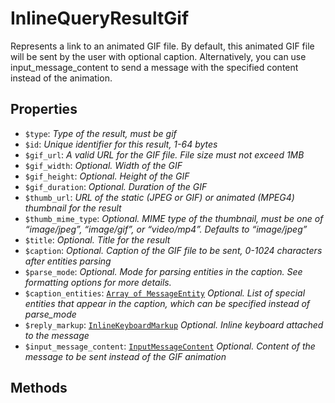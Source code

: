 # InlineQueryResultGif	

Represents a link to an animated GIF file. By default, this animated GIF file will be sent by the user with optional caption. Alternatively, you can use input_message_content to send a message with the specified content instead of the animation.	

## Properties	

- `$type`: _Type of the result, must be gif_
- `$id`: _Unique identifier for this result, 1-64 bytes_
- `$gif_url`: _A valid URL for the GIF file. File size must not exceed 1MB_
- `$gif_width`: _Optional. Width of the GIF_
- `$gif_height`: _Optional. Height of the GIF_
- `$gif_duration`: _Optional. Duration of the GIF_
- `$thumb_url`: _URL of the static (JPEG or GIF) or animated (MPEG4) thumbnail for the result_
- `$thumb_mime_type`: _Optional. MIME type of the thumbnail, must be one of “image/jpeg”, “image/gif”, or “video/mp4”. Defaults to “image/jpeg”_
- `$title`: _Optional. Title for the result_
- `$caption`: _Optional. Caption of the GIF file to be sent, 0-1024 characters after entities parsing_
- `$parse_mode`: _Optional. Mode for parsing entities in the caption. See formatting options for more details._
- `$caption_entities`: [`Array of MessageEntity`](MessageEntity.md) _Optional. List of special entities that appear in the caption, which can be specified instead of parse_mode_
- `$reply_markup`: [`InlineKeyboardMarkup`](InlineKeyboardMarkup.md) _Optional. Inline keyboard attached to the message_
- `$input_message_content`: [`InputMessageContent`](InputMessageContent.md) _Optional. Content of the message to be sent instead of the GIF animation_

## Methods	
